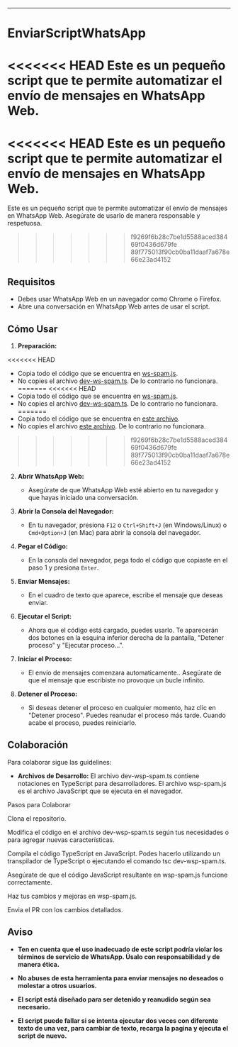 
---

# EnviarScriptWhatsApp

<<<<<<< HEAD
Este es un pequeño script que te permite automatizar el envío de mensajes en WhatsApp Web. 
=======
<<<<<<< HEAD
Este es un pequeño script que te permite automatizar el envío de mensajes en WhatsApp Web. 
=======
Este es un pequeño script que te permite automatizar el envío de mensajes en WhatsApp Web. Asegúrate de usarlo de manera responsable y respetuosa. 
>>>>>>> f9269f6b28c7be1d5588aced38469f0436d679fe
>>>>>>> 89f775013f90cb0ba11daaf7a678e66e23ad4152

## Requisitos

- Debes usar WhatsApp Web en un navegador como Chrome o Firefox.
- Abre una conversación en WhatsApp Web antes de usar el script.

## Cómo Usar

1. **Preparación:**

<<<<<<< HEAD
   - Copia todo el código que se encuentra en [ws-spam.js](ws-spam.js).
   - No copies el archivo [dev-ws-spam.ts](dev-ws-spam.ts). De lo contrario no funcionara.
=======
<<<<<<< HEAD
   - Copia todo el código que se encuentra en [ws-spam.js](ws-spam.js).
   - No copies el archivo [dev-ws-spam.ts](dev-ws-spam.ts). De lo contrario no funcionara.
=======
   - Copia todo el código que se encuentra en [este archivo](ws-spam.js).
   - No copies el archivo [este archivo](dev-ws-spam.ts). De lo contrario no funcionara.
>>>>>>> f9269f6b28c7be1d5588aced38469f0436d679fe
>>>>>>> 89f775013f90cb0ba11daaf7a678e66e23ad4152

2. **Abrir WhatsApp Web:**

   - Asegúrate de que WhatsApp Web esté abierto en tu navegador y que hayas iniciado una conversación.

3. **Abrir la Consola del Navegador:**

   - En tu navegador, presiona `F12` o `Ctrl+Shift+J` (en Windows/Linux) o `Cmd+Option+J` (en Mac) para abrir la consola del navegador.

4. **Pegar el Código:**

   - En la consola del navegador, pega todo el código que copiaste en el paso 1 y presiona `Enter`.

5. **Enviar Mensajes:**

   - En el cuadro de texto que aparece, escribe el mensaje que deseas enviar.

6. **Ejecutar el Script:**

   - Ahora que el código está cargado, puedes usarlo. Te aparecerán dos botones en la esquina inferior derecha de la pantalla, "Detener proceso" y "Ejecutar proceso...".

7. **Iniciar el Proceso:**

   - El envío de mensajes comenzara automaticamente.. Asegúrate de que el mensaje que escribiste no provoque un bucle infinito.

8. **Detener el Proceso:**

   - Si deseas detener el proceso en cualquier momento, haz clic en "Detener proceso". Puedes reanudar el proceso más tarde. Cuando acabe el proceso, puedes reiniciarlo.


## Colaboración
Para colaborar sigue las guidelines: 

- **Archivos de Desarrollo:** 
El archivo dev-wsp-spam.ts contiene notaciones en TypeScript para desarrolladores.
El archivo wsp-spam.js es el archivo JavaScript que se ejecuta en el navegador.

Pasos para Colaborar

Clona el repositorio.

Modifica el código en el archivo dev-wsp-spam.ts según tus necesidades o para agregar nuevas características.

Compila el código TypeScript en JavaScript. Podes hacerlo utilizando un transpilador de TypeScript o ejecutando el comando tsc dev-wsp-spam.ts.

Asegúrate de que el código JavaScript resultante en wsp-spam.js funcione correctamente.

Haz tus cambios y mejoras en wsp-spam.js.

Envia el PR con los cambios detallados.

## Aviso

- **Ten en cuenta que el uso inadecuado de este script podría violar los términos de servicio de WhatsApp. Úsalo con responsabilidad y de manera ética.**

- **No abuses de esta herramienta para enviar mensajes no deseados o molestar a otros usuarios.**

- **El script está diseñado para ser detenido y reanudido según sea necesario.**

- **El script puede fallar si se intenta ejecutar dos veces con diferente texto de una vez, para cambiar de texto, recarga la pagina y ejecuta el script de nuevo.**
